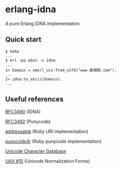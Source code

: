 erlang-idna
===========


A pure Erlang IDNA implementation.


Quick start
-----------

    $ make
    ...
    $ erl -pa ebin -s idna
    ...
    1> Domain = xmerl_ucs:from_utf8("www.詹姆斯.com").
    ...
    2> idna:to_ascii(Domain).
    ...


Useful references
-----------------

[RFC3490](http://www.ietf.org/rfc/rfc3490.txt) (IDNA)

[RFC3492](http://www.ietf.org/rfc/rfc3492.txt) (Punycode)

[addressable](http://github.com/sporkmonger/addressable) (Ruby URI implementation)

[punycode4r](http://raa.ruby-lang.org/project/punycode4r/) (Ruby punycode implementation)

[Unicode Character Database](http://www.unicode.org/Public/UNIDATA/UCD.html)

[UAX #15](http://www.unicode.org/reports/tr15/) (Unicode Normalization Forms)
